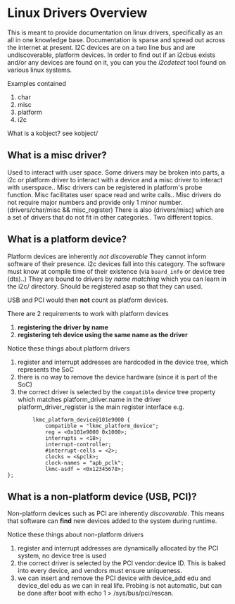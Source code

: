 # Linux Drivers Overview

This is meant to provide documentation on linux drivers, specifically as an all in one knowledge base. Documentation is sparse and spread out across the internet at present. I2C devices are on a two line bus and are undiscoverable, platform devices. In order to find out if an i2cbus exists and/or any devices are found on it, you can you the *i2cdetect* tool found on various linux systems.

Examples contained
1. char  
2. misc
3. platform
4. i2c

What is a kobject? see kobject/

## What is a misc driver?
Used to interact with user space. Some drivers may be broken into parts, a i2c or platform driver to interact with a device and a misc driver to interact with userspace.. Misc drivers can be registered in platform's probe function. 
Misc facilitates user space read and write calls.. 
Misc drivers do not require major numbers and provide only 1 minor number. (drivers/char/misc && misc_register) 
There is also (drivers/misc) which are a set of drivers that do not fit in other categories.. Two different topics.

## What is a platform device?
Platform devices are inherently *not discoverable* They cannot inform software of their presence. i2c devices fall into this category. The software must know at compile time of their existence (via `board_info` or device tree (dts)..) 
They are bound to drivers by *name matching* which you can learn in the i2c/ directory. Should be registered asap so that they can used.

USB and PCI would then **not** count as platform devices.

There are 2 requirements to work with platform devices
1. **registering the driver by name**
2. **registering teh device using the same name as the driver**

Notice these things about platform drivers
1. register and interrupt addresses are hardcoded in the device tree, which represents the SoC
2. there is no way to remove the device hardware (since it is part of the SoC)
3. the correct driver is selected by the `compatible` device tree property which matches platform_driver.name in the driver
    platform_driver_register is the main register interface
e.g.
```
		lkmc_platform_device@101e9000 {
			compatible = "lkmc_platform_device";
			reg = <0x101e9000 0x1000>;
			interrupts = <18>;
			interrupt-controller;
			#interrupt-cells = <2>;
			clocks = <&pclk>;
			clock-names = "apb_pclk";
			lkmc-asdf = <0x12345678>;
};
```

## What is a non-platform device (USB, PCI)?

Non-platform devices such as PCI are inherently *discoverable*. This means that software can **find** new devices added to the system during runtime.

Notice these things about non-platform drivers
1. register and interrupt addresses are dynamically allocated by the PCI system, no device tree is used
2. the correct driver is selected by the PCI vendor:device ID. This is baked into every device, and vendors must ensure uniqueness.
3. we can insert and remove the PCI device with device_add edu and device_del edu as we can in real life. Probing is not automatic, but can be done after boot with echo 1 > /sys/bus/pci/rescan.
